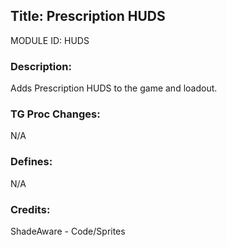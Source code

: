 ## Title: Prescription HUDS

MODULE ID: HUDS

### Description:

Adds Prescription HUDS to the game and loadout.

### TG Proc Changes:

N/A

### Defines:

N/A

### Credits:

ShadeAware - Code/Sprites
